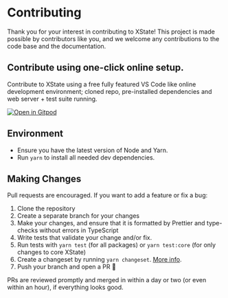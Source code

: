 # Contributing

Thank you for your interest in contributing to XState! This project is made possible by contributors like you, and we welcome any contributions to the code base and the documentation.

## Contribute using one-click online setup.

Contribute to XState using a free fully featured VS Code like online development environment; cloned repo, pre-installed dependencies and web server + test suite running.

[![Open in Gitpod](https://gitpod.io/button/open-in-gitpod.svg)](https://gitpod.io/#https://github.com/davidkpiano/xstate)

## Environment

- Ensure you have the latest version of Node and Yarn.
- Run `yarn` to install all needed dev dependencies.

## Making Changes

Pull requests are encouraged. If you want to add a feature or fix a bug:

1. Clone the repository
2. Create a separate branch for your changes
3. Make your changes, and ensure that it is formatted by Prettier and type-checks without errors in TypeScript
4. Write tests that validate your change and/or fix.
5. Run tests with `yarn test` (for all packages) or `yarn test:core` (for only changes to core XState)
6. Create a changeset by running `yarn changeset`. [More info](https://github.com/atlassian/changesets).
7. Push your branch and open a PR 🚀

PRs are reviewed promptly and merged in within a day or two (or even within an hour), if everything looks good.
